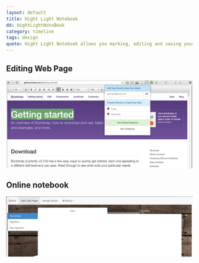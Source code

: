 ```yaml
---
layout: default
title: Hight Light Notebook
dd: HightLightNoteBook
category: timeline
tags: design
quote: Hight Light Notebook allows you marking, editing and saving your modification on an online notebook.
---
```

<h2> Editing Web Page</h2>

<img src="../img/tmp/hightlight1.png">

<h2> Online notebook</h2>

<img src="../img/tmp/hightlight2.png">
